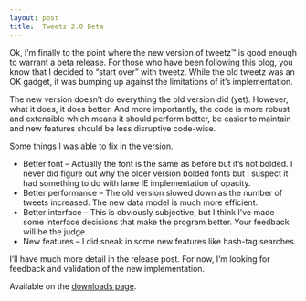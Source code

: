 ```yaml
---
layout: post
title:  Tweetz 2.0 Beta
---
```

Ok, I’m finally to the point where the new version of tweetz™ is good enough to warrant a beta release. For those who have been following this blog, you know that I decided to “start over” with tweetz. While the old tweetz was an OK gadget, it was bumping up against the limitations of it’s implementation.

The new version doesn’t do everything the old version did (yet). However, what it does, it does better. And more importantly, the code is more robust and extensible which means it should perform better, be easier to maintain and new features should be less disruptive code-wise.

Some things I was able to fix in the version.

  * Better font – Actually the font is the same as before but it’s not bolded. I never did figure out why the older version bolded fonts but I suspect it had something to do with lame IE implementation of opacity. 
  * Better performance – The old version slowed down as the number of tweets increased. The new data model is much more efficient. 
  * Better interface – This is obviously subjective, but I think I’ve made some interface decisions that make the program better. Your feedback will be the judge. 
  * New features – I did sneak in some new features like hash-tag searches. 

I’ll have much more detail in the release post. For now, I’m looking for feedback and validation of the new implementation.

Available on the [downloads page](/downloads).
